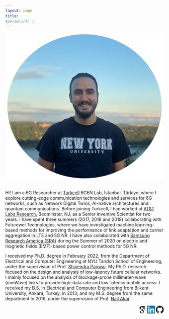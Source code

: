 ```yaml
---
layout: page
title:
#permalink: /
---
```

<div style="text-align:center"><img src="assets/images/caglarphoto2.jpg" width="500" style="text-align:center"></div>
<br />

Hi! I am a 6G Researcher at [Turkcell](https://www.turkcell.com.tr) 6GEN Lab, İstanbul, Türkiye, where I explore cutting-edge communication technologies and services for 6G networks, such as Network Digital Twins, AI-native architectures and quantum communications. Before joining Turkcell, I had worked at [AT&T Labs Research](https://about.att.com/sites/labs_research), Bedminster, NJ, as a Senior Inventive Scientist for two years. I have spent three summers (2017, 2018 and 2019) collaborating with Futurewei Technologies, where we have investigated machine learning-based methods for improving the performance of link adaptation and carrier aggregation in LTE and 5G NR. I have also collaborated with [Samsung Research America (SRA)](https://www.sra.samsung.com/life-at-sra/) during the Summer of 2020 on electric and magnetic fields (EMF)-based power control methods for 5G NR.

I received my Ph.D. degree in February 2022, from the Department of Electrical and Computer Engineering at NYU Tandon School of Engineering, under the supervision of Prof. [Shivendra Panwar](https://engineering.nyu.edu/faculty/shivendra-panwar). My Ph.D. research focused on the design and analysis of low-latency future cellular networks. I mainly focused on the analysis of blockage-prone millimeter-wave (mmWave) links to provide high-data rate and low-latency mobile access. I received my B.S. in Electrical and Computer Engineering from Bilkent University, Ankara, Turkey, in 2013; and my M.S. degree from the same department in 2016, under the supervision of Prof. [Nail Akar](http://kilyos.ee.bilkent.edu.tr/~akar/).



[<img align="right" src="assets/images/githubicon.png" height="25">](https://github.com/caglartunc)
[<img align="right" src="assets/images/linkedinicon.png" height="25">](https://www.linkedin.com/in/caglar-tunc-6010ab59/)
[<img align="right" src="assets/images/scholaricon.png" height="25">](https://scholar.google.com/citations?user=BNw1IM8AAAAJ&hl=en)
